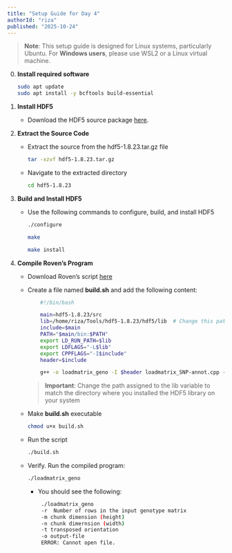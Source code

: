 ```yaml
---
title: "Setup Guide for Day 4"
authorId: "riza"
published: "2025-10-24"
---
```


> **Note**: This setup guide is designed for Linux systems, particularly Ubuntu. For **Windows users**, please use WSL2 or a Linux virtual machine.

0. **Install required software**

   ```bash
   sudo apt update
   sudo apt install -y bcftools build-essential
   ```

1.  **Install HDF5**

    - Download the HDF5 source package [here](https://support.hdfgroup.org/ftp/HDF5/releases/hdf5-1.8/hdf5-1.8.23/src/hdf5-1.8.23.tar.gz).

2.  **Extract the Source Code**
    - Extract the source from the hdf5-1.8.23.tar.gz file
      ```bash
      tar -xzvf hdf5-1.8.23.tar.gz
      ```
    - Navigate to the extracted directory
      ```bash
      cd hdf5-1.8.23
      ```
3.  **Build and Install HDF5**

    - Use the following commands to configure, build, and install HDF5

      ```bash
      ./configure
      ```

      ```bash
      make
      ```

      ```bash
      make install
      ```

4.  **Compile Roven’s Program**

    - Download Roven’s script [here](https://github.com/1K1RG/1K1RG-Documentations/blob/master/resources/loadmatrix_SNP-annot.cpp)
    - Create a file named **build.sh** and add the following content:

      ``` bash
          #!/bin/bash

          main=hdf5-1.8.23/src
          lib=/home/riza/Tools/hdf5-1.8.23/hdf5/lib  # Change this path to where HDF5 was installed
          include=$main
          PATH="$main/bin:$PATH"
          export LD_RUN_PATH=$lib
          export LDFLAGS="-L$lib"
          export CPPFLAGS="-I$include"
          header=$include

          g++ -o loadmatrix_geno -I $header loadmatrix_SNP-annot.cpp -lhdf5 -L$lib
      ```

      > **Important**: Change the path assigned to the lib variable to match the directory where you installed the HDF5 library on your system

    - Make **build.sh** executable

      ```bash
      chmod u+x build.sh
      ```

    - Run the script
      ```bash
      ./build.sh
      ```
    - Verify. Run the compiled program:

      ```bash
      ./loadmatrix_geno
      ```

      - You should see the following:

        ```bash
         ./loadmatrix_geno
         -r  Number of rows in the input genotype matrix
         -m chunk dimension (height)
         -n chunk dimernsion (width)
         -t transposed orientation
         -o output-file
         ERROR: Cannot open file.
        ```
